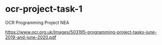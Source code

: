 # ocr-project-task-1
OCR Programming Project NEA


https://www.ocr.org.uk/Images/503195-programming-project-tasks-june-2019-and-june-2020.pdf
